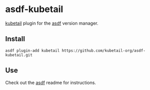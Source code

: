 # asdf-kubetail

[kubetail](https://github.com/kubetail-org/kubetail) plugin for the [asdf](https://github.com/asdf-vm/asdf) version manager.

## Install

```
asdf plugin-add kubetail https://github.com/kubetail-org/asdf-kubetail.git
```

## Use

Check out the [asdf](https://github.com/asdf-vm/asdf) readme for instructions.
